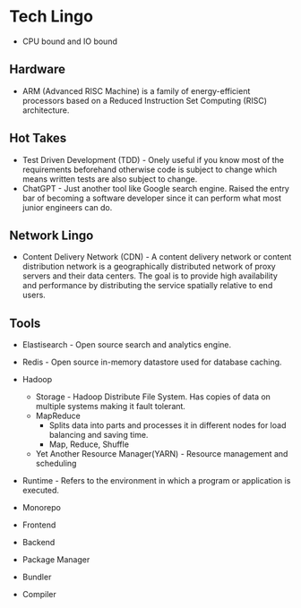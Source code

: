 # Tech Lingo

- CPU bound and IO bound

## Hardware

- ARM (Advanced RISC Machine) is a family of energy-efficient processors based on a Reduced Instruction Set Computing (RISC) architecture.

## Hot Takes

- Test Driven Development (TDD) - Onely useful if you know most of the requirements beforehand otherwise code is subject to change which means written tests are also subject to change.
- ChatGPT - Just another tool like Google search engine. Raised the entry bar of becoming a software developer since it can perform what most junior engineers can do.

## Network Lingo

- Content Delivery Network (CDN) - A content delivery network or content distribution network is a geographically distributed network of proxy servers and their data centers. The goal is to provide high availability and performance by distributing the service spatially relative to end users.

## Tools

- Elastisearch - Open source search and analytics engine.
- Redis - Open source in-memory datastore used for database caching.
- Hadoop

  - Storage - Hadoop Distribute File System. Has copies of data on multiple systems making it fault tolerant.
  - MapReduce
    - Splits data into parts and processes it in different nodes for load balancing and saving time.
    - Map, Reduce, Shuffle
  - Yet Another Resource Manager(YARN) - Resource management and scheduling

- Runtime - Refers to the environment in which a program or application is executed.
- Monorepo
- Frontend
- Backend
- Package Manager
- Bundler
- Compiler
